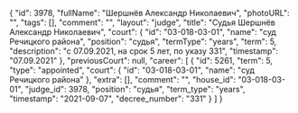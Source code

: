 {
    "id": 3978,
    "fullName": "Шершнёв Александр Николаевич",
    "photoURL": "",
    "tags": [],
    "comment": "",
    "layout": "judge",
    "title": "Судья Шершнёв Александр Николаевич",
    "court": {
        "id": "03-018-03-01",
        "name": "суд Речицкого района",
        "position": "судья",
        "termType": "years",
        "term": 5,
        "description": "c 07.09.2021, на срок 5 лет, по указу 331",
        "timestamp": "07.09.2021"
    },
    "previousCourt": null,
    "career": [
        {
            "id": 5261,
            "term": 5,
            "type": "appointed",
            "court": {
                "id": "03-018-03-01",
                "name": "суд Речицкого района"
            },
            "extra": [],
            "comment": "",
            "house_id": "03-018-03-01",
            "judge_id": 3978,
            "position": "судья",
            "term_type": "years",
            "timestamp": "2021-09-07",
            "decree_number": "331"
        }
    ]
}